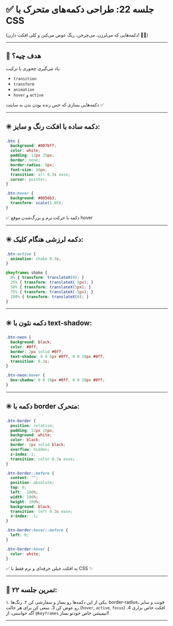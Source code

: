 # ✅ جلسه 22: طراحی دکمه‌های متحرک با CSS

(دکمه‌هایی که می‌لرزن، می‌چرخن، رنگ عوض می‌کنن و کلی افکت دارن! 🔘💥)

---

## 🎯 هدف چیه؟

یاد می‌گیری چجوری با ترکیب:

* `transition`
* `transform`
* `animation`
* `hover` و `active`

دکمه‌هایی بسازی که حس زنده بودن بدن به سایتت ✅

---

## ✳️ دکمه ساده با افکت رنگ و سایز:

```css
.btn {
  background: #007bff;
  color: white;
  padding: 12px 25px;
  border: none;
  border-radius: 8px;
  font-size: 16px;
  transition: all 0.3s ease;
  cursor: pointer;
}

.btn:hover {
  background: #0056b3;
  transform: scale(1.05);
}
```

✅ دکمه با حرکت نرم و بزرگ‌شدن موقع hover

---

## ✳️ دکمه لرزشی هنگام کلیک:

```css
.btn:active {
  animation: shake 0.3s;
}

@keyframes shake {
  0% { transform: translateX(0); }
  25% { transform: translateX(-5px); }
  50% { transform: translateX(5px); }
  75% { transform: translateX(-5px); }
  100% { transform: translateX(0); }
}
```

---

## ✳️ دکمه نئون با text-shadow:

```css
.btn-neon {
  background: black;
  color: #0ff;
  border: 2px solid #0ff;
  text-shadow: 0 0 5px #0ff, 0 0 10px #0ff;
  transition: 0.3s;
}

.btn-neon:hover {
  box-shadow: 0 0 10px #0ff, 0 0 20px #0ff;
}
```

---

## ✳️ دکمه با border متحرک:

```css
.btn-border {
  position: relative;
  padding: 12px 25px;
  background: white;
  color: black;
  border: 2px solid black;
  overflow: hidden;
  z-index: 1;
  transition: color 0.3s ease;
}

.btn-border::before {
  content: "";
  position: absolute;
  top: 0;
  left: -100%;
  width: 100%;
  height: 100%;
  background: black;
  transition: left 0.3s ease;
  z-index: -1;
}

.btn-border:hover::before {
  left: 0;
}

.btn-border:hover {
  color: white;
}
```

✅ یه افکت خیلی حرفه‌ای و نرم فقط با CSS ✨

---

## 📝 تمرین جلسه ۲۲:

۱. یکی از این دکمه‌ها رو بساز و سفارشی کن
۲. رنگ‌ها، border-radius، فونت و سایز رو عوض کن
3. سعی کن برای هر حالت (`hover`, `active`, `focus`) افکت خاص بزاری
4. اگه خواستی، از `@keyframes` انیمیشن خاص خودتو بساز!

---
